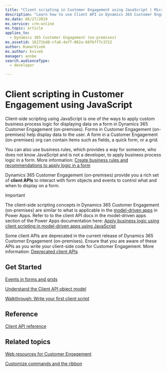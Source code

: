 ```yaml
---
title: "Client scripting in Customer Engagement using JavaScript | MicrosoftDocs"
description: "Learn how to use Client API in Dynamics 365 Customer Engagement (on-premises) to apply custom business process logic for displaying data on a form."
ms.date: 06/27/2019
ms.service: crm-online
ms.topic: article
applies_to: 
  - Dynamics 365 Customer Engagement (on-premises)
ms.assetid: 16271bd8-cfa8-4a7f-802a-60fbff7c3722
author: KumarVivek
ms.author: kvivek
manager: annbe
search.audienceType: 
  - developer

---
```

# Client scripting in Customer Engagement using JavaScript

Client-side scripting using JavaScript is one of the ways to apply custom business process logic for displaying data on a form in Dynamics 365 Customer Engagement (on-premises). Forms in Customer Engagement (on-premises) help display data to the user. A form in a Customer Engagement (on-premises) org can contain items such as fields, a quick form, or a grid.

You can also use business rules, which provides a way for someone, who does not know JavaScript and is not a developer, to apply business process logic in a form. More information: [Create business rules and recommendations to apply logic in a form](../../customize/create-business-rules-recommendations-apply-logic-form.md)

Dynamics 365 Customer Engagement (on-premises) provide you a rich set of **client APIs** to interact with form objects and events to control what and when to display on a form.

> [!IMPORTANT]
> The client-side scripting concepts in Dynamics 365 Customer Engagement (on-premises) are similar to what is applicable in the [model-driven apps](/powerapps/maker/model-driven-apps/model-driven-app-overview) in Power Apps. Refer to to the client API docs in the model-driven apps section of the Power Apps documentation here: [Apply business logic using client scripting in model-driven apps using JavaScript](/powerapps/developer/model-driven-apps/client-scripting)
  
Some client APIs are deprecated in the current release of Dynamics 365 Customer Engagement (on-premises). Ensure that you are aware of these APIs as you write your client-side code for Customer Engagement. More information: [Deprecated client APIs](/dynamics365/get-started/whats-new/customer-engagement/important-changes-coming#some-client-apis-are-deprecated)

## Get Started

[Events in forms and grids](/powerapps/developer/model-driven-apps/clientapi/events-forms-grids)

[Understand the Client API object model](/powerapps/developer/model-driven-apps/clientapi/understand-clientapi-object-model)

[Walkthrough: Write your first client script](/powerapps/developer/model-driven-apps/clientapi/walkthrough-write-your-first-client-script)

## Reference

[Client API reference](/powerapps/developer/model-driven-apps/clientapi/reference)


## Related topics

[Web resources for Customer Engagement](../web-resources.md)

[Customize commands and the ribbon](../customize-dev/customize-commands-ribbon.md)
